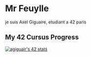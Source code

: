 # Mr Feuylle

je suis Axel Giguaire, etudiant a 42 paris

## My 42 Cursus Progress
[![agiguair's 42 stats](https://badge.mediaplus.ma/black/agiguair?1337Badge=off&UM6P=off)](https://profile.intra.42.fr/users/agiguair)
